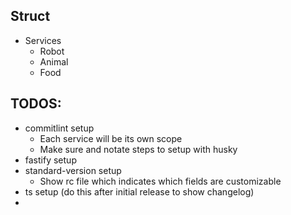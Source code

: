 ## Struct
* Services
  * Robot
  * Animal
  * Food

## TODOS:
* commitlint setup
  * Each service will be its own scope
  * Make sure and notate steps to setup with husky
* fastify setup
* standard-version setup
  * Show rc file which indicates which fields are customizable
* ts setup (do this after initial release to show changelog)
* 